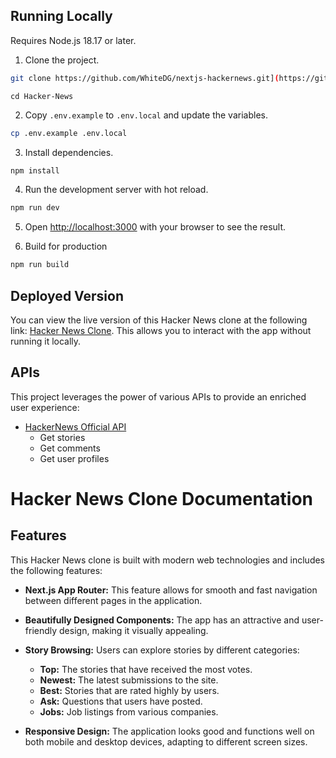 ## Running Locally

Requires Node.js 18.17 or later.

1. Clone the project.
```bash
git clone https://github.com/WhiteDG/nextjs-hackernews.git](https://github.com/ShenpaiSharma/Hacker-News.git
```
```
cd Hacker-News
```
2. Copy `.env.example` to `.env.local` and update the variables.
```bash
cp .env.example .env.local
```
3. Install dependencies.
```bash
npm install
```
4. Run the development server with hot reload.
```bash
npm run dev
```
5. Open [http://localhost:3000](http://localhost:3000) with your browser to see the result.

6. Build for production
```bash
npm run build
```

## Deployed Version

You can view the live version of this Hacker News clone at the following link: [Hacker News Clone](https://hacker-news-eight-iota.vercel.app/). This allows you to interact with the app without running it locally.


## APIs
This project leverages the power of various APIs to provide an enriched user experience:
- [HackerNews Official API](https://github.com/HackerNews/API)
  - Get stories
  - Get comments
  - Get user profiles
 
# Hacker News Clone Documentation

## Features

This Hacker News clone is built with modern web technologies and includes the following features:

- **Next.js App Router:** This feature allows for smooth and fast navigation between different pages in the application.

- **Beautifully Designed Components:** The app has an attractive and user-friendly design, making it visually appealing.

- **Story Browsing:** Users can explore stories by different categories:
  - **Top:** The stories that have received the most votes.
  - **Newest:** The latest submissions to the site.
  - **Best:** Stories that are rated highly by users.
  - **Ask:** Questions that users have posted.
  - **Jobs:** Job listings from various companies.

- **Responsive Design:** The application looks good and functions well on both mobile and desktop devices, adapting to different screen sizes.
